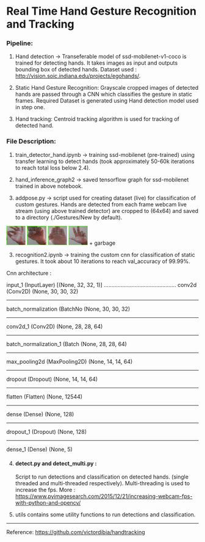 # Real Time Hand Gesture Recognition and Tracking

### Pipeline:

1. Hand detection -> Transeferable model of ssd-mobilenet-v1-coco is trained for detecting hands. It takes images as input and outputs bounding box of detected hands. Dataset used : http://vision.soic.indiana.edu/projects/egohands/.

2. Static Hand Gesture Recognition: Grayscale cropped images of detected hands are passed through a CNN which classifies the gesture in static frames.
Required Dataset is generated using Hand detection model used in step one.

3. Hand tracking: Centroid tracking algorithm is used for tracking of detected hand.



### File Description:

1. train_detector_hand.ipynb -> training ssd-mobilenet (pre-trained) using transfer learning to detect hands (took approximately 50-60k iterations to reach total loss below 2.4).

2. hand_inference_graph2 -> saved tensorflow graph for ssd-mobilenet trained in above notebook.

3. addpose.py -> script used for creating dataset (live) for classification of custom gestures. Hands are detected from each frame webcam live stream (using above trained detector) are cropped to (64x64) and saved to a directory (./Gestures/New by default).

<img src="images/asl_f.png" width=10% title="asl_f"> <img src="images/fist.png" width=10% title="fist"> <img src="images/palm.png" width=10% title="palm"> <img src="images/seven.png" width=10% title="seven">   + garbage

3. recognition2.ipynb -> training the custom cnn for classification of static gestures. It took about 10 iterations to reach val_accuracy of 99.99%. 

Cnn architecture : 

  input_1 (InputLayer)         [(None, 32, 32, 1)] 
...............................................
conv2d (Conv2D)              (None, 30, 30, 32)
_________________________________________________________________
batch_normalization (BatchNo (None, 30, 30, 32)
_________________________________________________________________
conv2d_1 (Conv2D)            (None, 28, 28, 64)
_________________________________________________________________
batch_normalization_1 (Batch (None, 28, 28, 64)
_________________________________________________________________
max_pooling2d (MaxPooling2D) (None, 14, 14, 64)
_________________________________________________________________
dropout (Dropout)            (None, 14, 14, 64)
_________________________________________________________________
flatten (Flatten)            (None, 12544)
_________________________________________________________________
dense (Dense)                (None, 128)
_________________________________________________________________
dropout_1 (Dropout)          (None, 128)
_________________________________________________________________
dense_1 (Dense)              (None, 5)


    
  

4. #### detect.py and detect_multi.py : 

    Script to run detections and classification on detected hands. (single threaded and multi-threaded respectively). Multi-threading is used to increase the fps.     More : https://www.pyimagesearch.com/2015/12/21/increasing-webcam-fps-with-python-and-opencv/

5. utils contains some utility functions to run detections and classification.


------------------------------------------------------------------------------------

Reference: https://github.com/victordibia/handtracking
